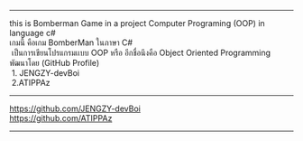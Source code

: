 *******************************************************************************
this is Bomberman Game in a project Computer Programing (OOP) in language c# <br />
เกมนี้ คือเกม BomberMan ในภาษา C#<br />
	&nbsp;เป็นการเขียนโปรแกรมเเบบ OOP หรือ อีกชื่อนึงคือ Object Oriented Programming<br />
พัฒนาโดย (GitHub Profile) <br />
	&nbsp;1. JENGZY-devBoi <br />
	&nbsp;2.ATIPPAz 
*******************************************************************************
https://github.com/JENGZY-devBoi <br />
https://github.com/ATIPPAz
*******************************************************************************
